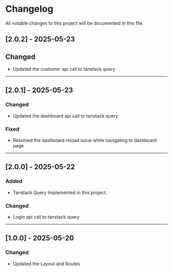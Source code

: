 # Changelog

All notable changes to this project will be documented in this file.

## [2.0.2] - 2025-05-23

## Changed

- Updated the customer api call to tanstack query

---

## [2.0.1] - 2025-05-23

### Changed

- Updated the dashboard api call to tanstack query

### Fixed

- Resolved the dashboard reload issue while navigating to dashboard page

---

## [2.0.0] - 2025-05-22

### Added

- Tanstack Query Implemented in this project.

### Changed

- Login api call to tanstack query

---

## [1.0.0] - 2025-05-20

### Changed

- Updated the Layout and Routes
